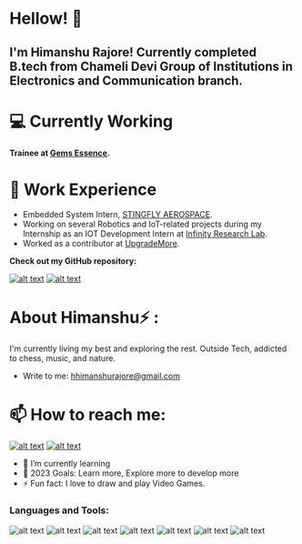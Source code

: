 # Hellow! 👋 
## I'm Himanshu Rajore! Currently completed B.tech from Chameli Devi Group of Institutions in Electronics and Communication branch.

💻 Currently Working
===========
**Trainee at [Gems Essence]([https://www.linkedin.com/company/stingflyaerospace/?originalSubdomain=in](https://www.gemsessence.com/)).**   
  
🔭 Work Experience 
===========

- Embedded System Intern, [STINGFLY AEROSPACE](https://www.linkedin.com/company/stingflyaerospace/?originalSubdomain=in).
- Working on several Robotics and IoT-related projects during my Internship as an IOT Development Intern at [Infinity Research Lab](https://infinityresearchlab.com/).
- Worked as a contributor at [UpgradeMore](https://upgrademore.com/). 

**Check out my GitHub repository:**

[![alt text](https://user-images.githubusercontent.com/96410955/147039841-66cb3b83-15cd-43d3-ad9d-4643a8986778.png "30DaysofPython")](https://github.com/himanu09/30-Days-of-Python)
[![alt text](https://user-images.githubusercontent.com/96410955/147039841-66cb3b83-15cd-43d3-ad9d-4643a8986778.png "Ruby-Codes")](https://github.com/himanu09/Ruby-Codes)


About Himanshu⚡ :
================

I'm currently living my best and exploring the rest. Outside Tech, addicted to chess, music, and nature.
- Write to me: hhimanshurajore@gmail.com

📫 How to reach me:
==================
[![alt text](https://user-images.githubusercontent.com/96410955/147101374-cc77a8ec-afee-4389-9866-fd1278056dc9.png "Gmail")](mailto:hhimanshurajore@gmail.com)
[![alt text](https://user-images.githubusercontent.com/96410955/147101964-30bea307-9f2f-476d-b9db-3578449df79b.png "Linkedin")](https://www.linkedin.com/in/himanshu-rajore-427a861a8/)

- 🌱 I’m currently learning 
- 🥅 2023 Goals: Learn more, Explore more to develop more
- ⚡ Fun fact: I love to draw and play Video Games.


### Languages and Tools:

![alt text](https://img.shields.io/badge/Python-FFD43B?style=for-the-badge&logo=python&logoColor=blue)
![alt text](https://img.shields.io/badge/HTML5-E34F26?style=for-the-badge&logo=html5&logoColor=white)
![alt text](https://img.shields.io/badge/CSS3-1572B6?style=for-the-badge&logo=css3&logoColor=white)
![alt text](https://img.shields.io/badge/JavaScript-323330?style=for-the-badge&logo=javascript&logoColor=F7DF1E)
![alt text](https://img.shields.io/badge/MySQL-005C84?style=for-the-badge&logo=mysql&logoColor=white)
![alt text](https://img.shields.io/badge/Ruby-CC342D?style=for-the-badge&logo=ruby&logoColor=white)
![alt text](https://img.shields.io/badge/Ruby_on_Rails-CC0000?style=for-the-badge&logo=ruby-on-rails&logoColor=white)






